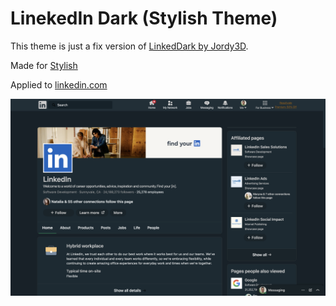 # LinekedIn Dark (Stylish Theme)

This theme is just a fix version of [LinkedDark by Jordy3D](https://userstyles.org/styles/173399/linkeddark).

Made for [Stylish](https://userstyles.org/)

Applied to [linkedin.com](https://linkedin.com)

![](./readme-resources/1.png)
